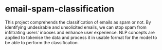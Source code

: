 # email-spam-classification
This project comprehends the classification of emails as spam or not. By identifying undesirable and unsolicited emails, we can stop spam from infiltrating users' inboxes and enhance user experience. NLP concepts are applied to tokenise the data and process it in usable format for the model to be able to perform the classification.
